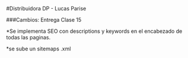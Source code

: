 #Distribuidora DP - Lucas Parise

###Cambios: Entrega Clase 15

*Se implementa SEO con descriptions y keywords en el encabezado de todas las paginas.

*se sube un sitemaps .xml